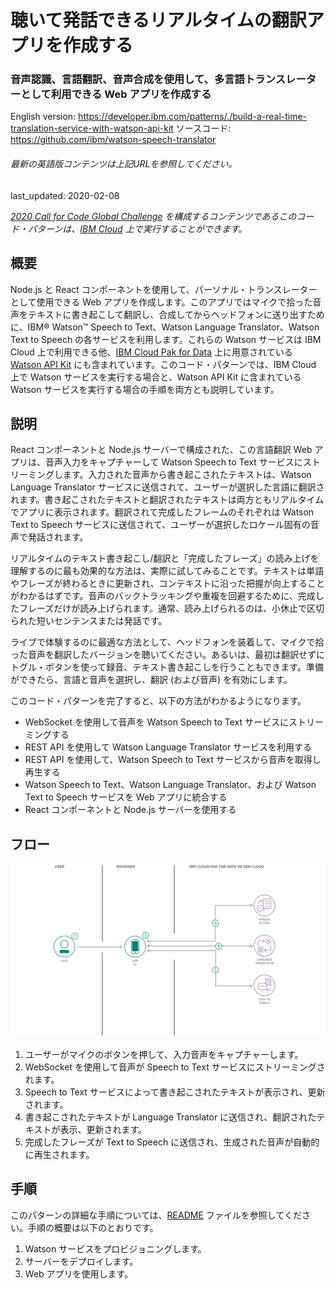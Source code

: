 # 聴いて発話できるリアルタイムの翻訳アプリを作成する

### 音声認識、言語翻訳、音声合成を使用して、多言語トランスレーターとして利用できる Web アプリを作成する

English version: https://developer.ibm.com/patterns/./build-a-real-time-translation-service-with-watson-api-kit
  ソースコード: https://github.com/ibm/watson-speech-translator

###### 最新の英語版コンテンツは上記URLを参照してください。
last_updated: 2020-02-08

 
_[2020 Call for Code Global Challenge](https://developer.ibm.com/jp/callforcode/) を構成するコンテンツであるこのコード・パターンは、[IBM Cloud](https://cloud.ibm.com/registration?cm_sp=ibmdev-_-developer-patterns-_-cloudreg) 上で実行することができます。_

## 概要

Node.js と React コンポーネントを使用して、パーソナル・トランスレーターとして使用できる Web アプリを作成します。このアプリではマイクで拾った音声をテキストに書き起こして翻訳し、合成してからヘッドフォンに送り出すために、IBM&reg; Watson&trade; Speech to Text、Watson Language Translator、Watson Text to Speech の各サービスを利用します。これらの Watson サービスは IBM Cloud 上で利用できる他、[IBM Cloud Pak for Data](https://www.ibm.com/jp-ja/products/cloud-pak-for-data) 上に用意されている [Watson API Kit](https://www.ibm.com/jp-ja/watson/products-services) にも含まれています。このコード・パターンでは、IBM Cloud 上で Watson サービスを実行する場合と、Watson API Kit に含まれている Watson サービスを実行する場合の手順を両方とも説明しています。

## 説明

React コンポーネントと Node.js サーバーで構成された、この言語翻訳 Web アプリは、音声入力をキャプチャーして Watson Speech to Text サービスにストリーミングします。入力された音声から書き起こされたテキストは、Watson Language Translator サービスに送信されて、ユーザーが選択した言語に翻訳されます。書き起こされたテキストと翻訳されたテキストは両方ともリアルタイムでアプリに表示されます。翻訳されて完成したフレームのそれぞれは Watson Text to Speech サービスに送信されて、ユーザーが選択したロケール固有の音声で発話されます。

リアルタイムのテキスト書き起こし/翻訳と「完成したフレーズ」の読み上げを理解するのに最も効果的な方法は、実際に試してみることです。テキストは単語やフレーズが終わるときに更新され、コンテキストに沿った把握が向上することがわかるはずです。音声のバックトラッキングや重複を回避するために、完成したフレーズだけが読み上げられます。通常、読み上げられるのは、小休止で区切られた短いセンテンスまたは発話です。

ライブで体験するのに最適な方法として、ヘッドフォンを装着して、マイクで拾った音声を翻訳したバージョンを聴いてください。あるいは、最初は翻訳せずにトグル・ボタンを使って録音、テキスト書き起こしを行うこともできます。準備ができたら、言語と音声を選択し、翻訳 (および音声) を有効にします。

このコード・パターンを完了すると、以下の方法がわかるようになります。

* WebSocket を使用して音声を Watson Speech to Text サービスにストリーミングする
* REST API を使用して Watson Language Translator サービスを利用する
* REST API を使用して、Watson Speech to Text サービスから音声を取得し再生する
* Watson Speech to Text、Watson Language Translator、および Watson Text to Speech サービスを Web アプリに統合する
* React コンポーネントと Node.js サーバーを使用する

## フロー

![リアルタイムの翻訳サービスを作成するフロー図](./images/flow-diagram-build-a-real-time-translation-service.png)

1. ユーザーがマイクのボタンを押して、入力音声をキャプチャーします。
1. WebSocket を使用して音声が Speech to Text サービスにストリーミングされます。
1. Speech to Text サービスによって書き起こされたテキストが表示され、更新されます。
1. 書き起こされたテキストが Language Translator に送信され、翻訳されたテキストが表示、更新されます。
1. 完成したフレーズが Text to Speech に送信され、生成された音声が自動的に再生されます。

## 手順

このパターンの詳細な手順については、[README](https://github.com/IBM/watson-speech-translator/blob/master/README.md) ファイルを参照してください。手順の概要は以下のとおりです。

1. Watson サービスをプロビジョニングします。
1. サーバーをデプロイします。
1. Web アプリを使用します。
